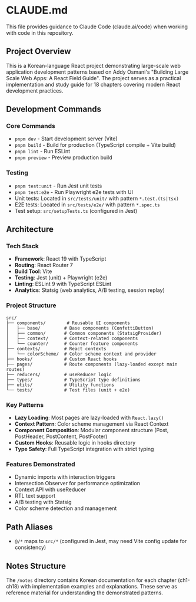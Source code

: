 # CLAUDE.md

This file provides guidance to Claude Code (claude.ai/code) when working with code in this repository.

## Project Overview

This is a Korean-language React project demonstrating large-scale web application development patterns based on Addy Osmani's "Building Large Scale Web Apps: A React Field Guide". The project serves as a practical implementation and study guide for 18 chapters covering modern React development practices.

## Development Commands

### Core Commands

- `pnpm dev` - Start development server (Vite)
- `pnpm build` - Build for production (TypeScript compile + Vite build)
- `pnpm lint` - Run ESLint
- `pnpm preview` - Preview production build

### Testing

- `pnpm test:unit` - Run Jest unit tests
- `pnpm test:e2e` - Run Playwright e2e tests with UI
- Unit tests: Located in `src/tests/unit/` with pattern `*.test.(ts|tsx)`
- E2E tests: Located in `src/tests/e2e/` with pattern `*.spec.ts`
- Test setup: `src/setupTests.ts` (configured in Jest)

## Architecture

### Tech Stack

- **Framework**: React 19 with TypeScript
- **Routing**: React Router 7
- **Build Tool**: Vite
- **Testing**: Jest (unit) + Playwright (e2e)
- **Linting**: ESLint 9 with TypeScript ESLint
- **Analytics**: Statsig (web analytics, A/B testing, session replay)

### Project Structure

```
src/
├── components/        # Reusable UI components
│   ├── base/         # Base components (ConfettiButton)
│   ├── common/       # Common components (StatsigProvider)
│   ├── context/      # Context-related components
│   └── counter/      # Counter feature components
├── contexts/         # React contexts
│   └── colorScheme/  # Color scheme context and provider
├── hooks/            # Custom React hooks
├── pages/            # Route components (lazy-loaded except main routes)
├── reducers/         # useReducer logic
├── types/            # TypeScript type definitions
├── utils/            # Utility functions
└── tests/            # Test files (unit + e2e)
```

### Key Patterns

- **Lazy Loading**: Most pages are lazy-loaded with `React.lazy()`
- **Context Pattern**: Color scheme management via React Context
- **Component Composition**: Modular component structure (Post, PostHeader, PostContent, PostFooter)
- **Custom Hooks**: Reusable logic in hooks directory
- **Type Safety**: Full TypeScript integration with strict typing

### Features Demonstrated

- Dynamic imports with interaction triggers
- Intersection Observer for performance optimization
- Context API with useReducer
- RTL text support
- A/B testing with Statsig
- Color scheme detection and management

## Path Aliases

- `@/*` maps to `src/*` (configured in Jest, may need Vite config update for consistency)

## Notes Structure

The `/notes` directory contains Korean documentation for each chapter (ch1-ch18) with implementation examples and explanations. These serve as reference material for understanding the demonstrated patterns.
